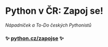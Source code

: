 # Python v ČR: Zapoj se!

_Nápadníček a To-Do českých Pythonistů_

### ✨ [python.cz/zapojse](http://python.cz/zapojse) ✨
